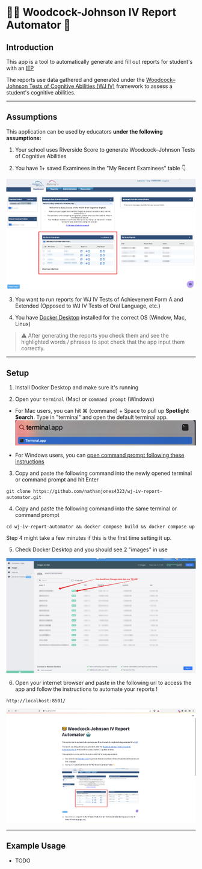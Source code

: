 # 👩‍🏫 Woodcock-Johnson IV Report Automator 🤖

## Introduction

This app is a tool to automatically generate and fill out reports for student's with an [IEP](https://en.wikipedia.org/wiki/Individualized_Education_Program)

The reports use data gathered and generated under the [Woodcock–Johnson Tests of Cognitive Abilities (WJ IV)](https://riversideinsights.com/woodcock_johnson_iv) framework to assess a student's cognitive abilities.

---
## Assumptions

This application can be used by educators **under the following assumptions:**

1. Your school uses Riverside Score to generate Woodcock–Johnson Tests of Cognitive Abilities

2. You have 1+ saved Examinees in the "My Recent Examinees" table 👇

![My Recent Examinees](app/readme_images/woodcock_johnson_dashboard.png?raw=true "My Recent Examinees")

3. You want to run reports for WJ IV Tests of Achievement Form A and Extended (Opposed to WJ IV Tests of Oral Language, etc.)

4. You have [Docker Desktop](https://www.docker.com/products/docker-desktop/) installed for the correct OS (Window, Mac, Linux)

> :warning: After generating the reports you check them and see the highlighted words / phrases to spot check that the app input them correctly.

---
## Setup

1. Install Docker Desktop and make sure it's running

2. Open your `terminal` (Mac) or `command prompt` (Windows)

* For Mac users, you can hit ⌘ (command) + Space to pull up **Spotlight Search**. Type in "terminal" and open the default terminal app.
![Spotlight Search](app/readme_images/spotlight_search.png?raw=true "Spotlight Search")

* For Windows users, you can [open command prompt following these instructions](https://www.wikihow.com/Open-Terminal-in-Windows)

3. Copy and paste the following command into the newly opened terminal or command prompt and hit Enter
```
git clone https://github.com/nathanjones4323/wj-iv-report-automator.git
```
4. Copy and paste the following command into the same terminal or command prompt
```
cd wj-iv-report-automator && docker compose build && docker compose up
```

Step 4 might take a few minutes if this is the first time setting it up.

5. Check Docker Desktop and you should see 2 "images" in use

![Docker Desktop Image Confirmation](app/readme_images/docker_confirm.png?raw=true "Docker Desktop Image Confirmation")

6. Open your internet browser and paste in the following url to access the app and follow the instructions to automate your reports !
```
http://localhost:8501/
```

![Streamlit App](app/readme_images/streamlit-app.png?raw=true "Streamlit App")

---
## Example Usage

* TODO